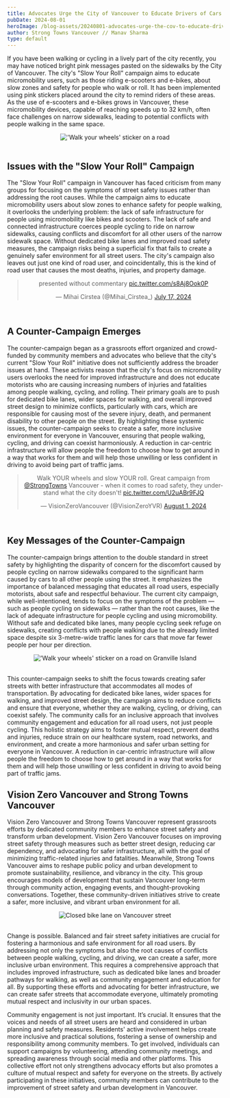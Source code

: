 ```yaml
---
title: Advocates Urge the City of Vancouver to Educate Drivers of Cars for Street Safety
pubDate: 2024-08-01
heroImage: /blog-assets/20240801-advocates-urge-the-cov-to-educate-drivers-for-street-safety/4.png
author: Strong Towns Vancouver // Manav Sharma
type: default
---
```


If you have been walking or cycling in a lively part of the city recently, you may have noticed bright pink messages pasted on the sidewalks by the City of Vancouver. The city's "Slow Your Roll" campaign aims to educate micromobility users, such as those riding e-scooters and e-bikes, about slow zones and safety for people who walk or roll. It has been implemented using pink stickers placed around the city to remind riders of these areas. As the use of e-scooters and e-bikes grows in Vancouver, these micromobility devices, capable of reaching speeds up to 32 km/h, often face challenges on narrow sidewalks, leading to potential conflicts with people walking in the same space.

<center><img src="/blog-assets/20240801-advocates-urge-the-cov-to-educate-drivers-for-street-safety/1.png" alt="'Walk your wheels' sticker on a road"></center>
<br/>

## Issues with the "Slow Your Roll" Campaign

The "Slow Your Roll" campaign in Vancouver has faced criticism from many groups for focusing on the symptoms of street safety issues rather than addressing the root causes. While the campaign aims to educate micromobility users about slow zones to enhance safety for people walking, it overlooks the underlying problem: the lack of safe infrastructure for people using micromobility like bikes and scooters. The lack of safe and connected infrastructure coerces people cycling to ride on narrow sidewalks, causing conflicts and discomfort for all other users of the narrow sidewalk space. Without dedicated bike lanes and improved road safety measures, the campaign risks being a superficial fix that fails to create a genuinely safer environment for all street users. The city's campaign also leaves out just one kind of road user, and coincidentally, this is the kind of road user that causes the most deaths, injuries, and property damage.

<center>
<blockquote class="twitter-tweet" data-media-max-width="560"><p lang="en" dir="ltr">presented without commentary <a href="https://t.co/s8Aj8Ook0P">pic.twitter.com/s8Aj8Ook0P</a></p>&mdash; Mihai Cirstea (@Mihai_Cirstea_) <a href="https://twitter.com/Mihai_Cirstea_/status/1813415277167800533?ref_src=twsrc%5Etfw">July 17, 2024</a></blockquote> <script async src="https://platform.twitter.com/widgets.js" charset="utf-8"></script>
</center>
<br/>

## A Counter-Campaign Emerges

The counter-campaign began as a grassroots effort organized and crowd-funded by community members and advocates who believe that the city's current "Slow Your Roll" initiative does not sufficiently address the broader issues at hand. These activists reason that the city's focus on micromobility users overlooks the need for improved infrastructure and does not educate motorists who are causing increasing numbers of injuries and fatalities among people walking, cycling, and rolling. Their primary goals are to push for dedicated bike lanes, wider spaces for walking, and overall improved street design to minimize conflicts, particularly with cars, which are responsible for causing most of the severe injury, death, and permanent disability to other people on the street. By highlighting these systemic issues, the counter-campaign seeks to create a safer, more inclusive environment for everyone in Vancouver, ensuring that people walking, cycling, and driving can coexist harmoniously. A reduction in car-centric infrastructure will allow people the freedom to choose how to get around in a way that works for them and will help those unwilling or less confident in driving to avoid being part of traffic jams.

<center>
<blockquote class="twitter-tweet"><p lang="en" dir="ltr">Walk YOUR wheels and slow YOUR roll. Great campaign from <a href="https://twitter.com/StrongTowns?ref_src=twsrc%5Etfw">@StrongTowns</a> Vancouver - when it comes to road safety, they understand what the city doesn&#39;t! <a href="https://t.co/U2uABr9FJQ">pic.twitter.com/U2uABr9FJQ</a></p>&mdash; VisionZeroVancouver (@VisionZeroYVR) <a href="https://twitter.com/VisionZeroYVR/status/1819140067287617788?ref_src=twsrc%5Etfw">August 1, 2024</a></blockquote> <script async src="https://platform.twitter.com/widgets.js" charset="utf-8"></script>
</center>
<br/>

## Key Messages of the Counter-Campaign

The counter-campaign brings attention to the double standard in street safety by highlighting the disparity of concern for the discomfort caused by people cycling on narrow sidewalks compared to the significant harm caused by cars to all other people using the street. It emphasizes the importance of balanced messaging that educates all road users, especially motorists, about safe and respectful behaviour. The current city campaign, while well-intentioned, tends to focus on the symptoms of the problem — such as people cycling on sidewalks — rather than the root causes, like the lack of adequate infrastructure for people cycling and using micromobility. Without safe and dedicated bike lanes, many people cycling seek refuge on sidewalks, creating conflicts with people walking due to the already limited space despite six 3-metre-wide traffic lanes for cars that move far fewer people per hour per direction.

<center><img src="/blog-assets/20240801-advocates-urge-the-cov-to-educate-drivers-for-street-safety/2.png" alt="'Walk your wheels' sticker on a road on Granville Island"></center>
<center></center><br/>

This counter-campaign seeks to shift the focus towards creating safer streets with better infrastructure that accommodates all modes of transportation. By advocating for dedicated bike lanes, wider spaces for walking, and improved street design, the campaign aims to reduce conflicts and ensure that everyone, whether they are walking, cycling, or driving, can coexist safely. The community calls for an inclusive approach that involves community engagement and education for all road users, not just people cycling. This holistic strategy aims to foster mutual respect, prevent deaths and injuries, reduce strain on our healthcare system, road networks, and environment, and create a more harmonious and safer urban setting for everyone in Vancouver. A reduction in car-centric infrastructure will allow people the freedom to choose how to get around in a way that works for them and will help those unwilling or less confident in driving to avoid being part of traffic jams.

## Vision Zero Vancouver and Strong Towns Vancouver

Vision Zero Vancouver and Strong Towns Vancouver represent grassroots efforts by dedicated community members to enhance street safety and transform urban development. Vision Zero Vancouver focuses on improving street safety through measures such as better street design, reducing car dependency, and advocating for safer infrastructure, all with the goal of minimizing traffic-related injuries and fatalities. Meanwhile, Strong Towns Vancouver aims to reshape public policy and urban development to promote sustainability, resilience, and vibrancy in the city. This group encourages models of development that sustain Vancouver long-term through community action, engaging events, and thought-provoking conversations. Together, these community-driven initiatives strive to create a safer, more inclusive, and vibrant urban environment for all.

<center><img src="/blog-assets/20240801-advocates-urge-the-cov-to-educate-drivers-for-street-safety/3.png" alt="Closed bike lane on Vancouver street"></center>
<center></center><br/>

Change is possible. Balanced and fair street safety initiatives are crucial for fostering a harmonious and safe environment for all road users. By addressing not only the symptoms but also the root causes of conflicts between people walking, cycling, and driving, we can create a safer, more inclusive urban environment. This requires a comprehensive approach that includes improved infrastructure, such as dedicated bike lanes and broader pathways for walking, as well as community engagement and education for all. By supporting these efforts and advocating for better infrastructure, we can create safer streets that accommodate everyone, ultimately promoting mutual respect and inclusivity in our urban spaces.

Community engagement is not just important. It’s crucial. It ensures that the voices and needs of all street users are heard and considered in urban planning and safety measures. Residents' active involvement helps create more inclusive and practical solutions, fostering a sense of ownership and responsibility among community members. To get involved, individuals can support campaigns by volunteering, attending community meetings, and spreading awareness through social media and other platforms. This collective effort not only strengthens advocacy efforts but also promotes a culture of mutual respect and safety for everyone on the streets. By actively participating in these initiatives, community members can contribute to the improvement of street safety and urban development in Vancouver.
